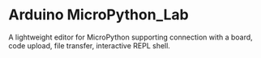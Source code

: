 # Arduino MicroPython_Lab

A lightweight editor for MicroPython supporting connection with a board, code upload, file transfer, interactive REPL shell.

